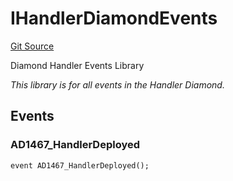 # IHandlerDiamondEvents
[Git Source](https://github.com/thrackle-io/tron/blob/bbc344dde218df220c4305ef421070eaa38c5cad/src/common/IEvents.sol)

Diamond Handler Events Library

*This library is for all events in the Handler Diamond.*


## Events
### AD1467_HandlerDeployed

```solidity
event AD1467_HandlerDeployed();
```


